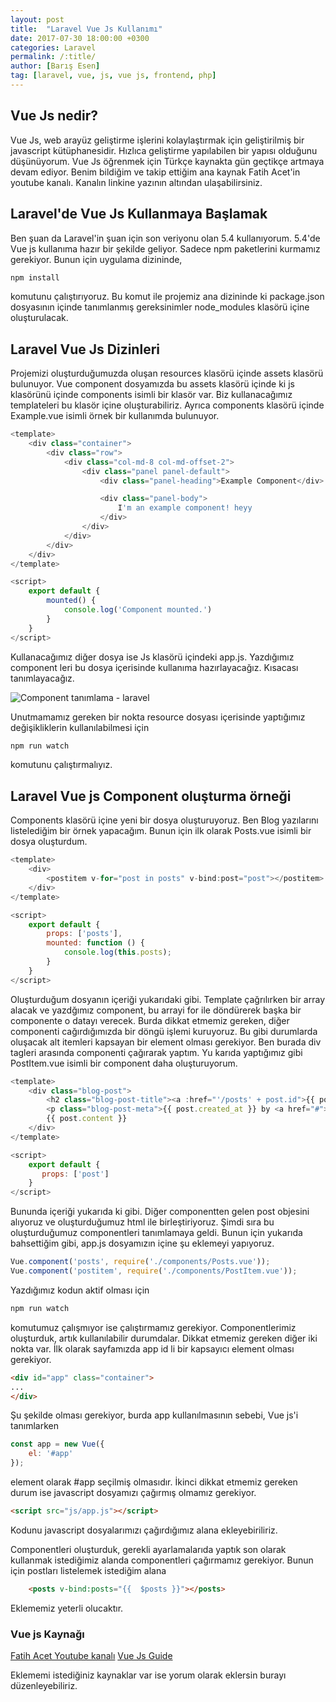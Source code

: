 ```yaml
---
layout: post
title:  "Laravel Vue Js Kullanımı"
date: 2017-07-30 18:00:00 +0300
categories: Laravel
permalink: /:title/
author: [Barış Esen]
tag: [laravel, vue, js, vue js, frontend, php]
---
```


## Vue Js nedir?
Vue Js, web arayüz geliştirme işlerini kolaylaştırmak için geliştirilmiş bir javascript kütüphanesidir. Hızlıca geliştirme yapılabilen bir yapısı olduğunu düşünüyorum. Vue Js öğrenmek için Türkçe kaynakta gün geçtikçe artmaya devam ediyor. Benim bildiğim ve takip ettiğim ana kaynak Fatih Acet'in youtube kanalı. Kanalın linkine yazının altından ulaşabilirsiniz.

## Laravel'de Vue Js Kullanmaya Başlamak
Ben şuan da Laravel'in şuan için son veriyonu olan 5.4 kullanıyorum. 5.4'de Vue js kullanıma hazır bir şekilde geliyor. Sadece npm paketlerini kurmamız gerekiyor. Bunun için uygulama dizininde,
```sh
npm install
```
komutunu çalıştırıyoruz. Bu komut ile projemiz ana dizininde ki package.json dosyasının içinde tanımlanmış gereksinimler node_modules klasörü içine oluşturulacak.

## Laravel Vue Js Dizinleri
Projemizi oluşturduğumuzda oluşan resources klasörü içinde assets klasörü bulunuyor. Vue component dosyamızda bu assets klasörü içinde ki js klasörünü içinde components isimli bir klasör var. Biz kullanacağımız templateleri bu klasör içine oluşturabiliriz. Ayrıca components klasörü içinde Example.vue isimli örnek bir kullanımda bulunuyor.

```js
<template>
    <div class="container">
        <div class="row">
            <div class="col-md-8 col-md-offset-2">
                <div class="panel panel-default">
                    <div class="panel-heading">Example Component</div>

                    <div class="panel-body">
                        I'm an example component! heyy
                    </div>
                </div>
            </div>
        </div>
    </div>
</template>

<script>
    export default {
        mounted() {
            console.log('Component mounted.')
        }
    }
</script>
```

Kullanacağımız diğer dosya ise Js klasörü içindeki app.js. Yazdığımız component leri bu dosya içerisinde kullanıma hazırlayacağız. Kısacası tanımlayacağız.

![Component tanımlama - laravel](https://res.cloudinary.com/deuit9vp2/image/upload/v1501425201/barisesencom/laraval-vue/comonents.png)

Unutmamamız gereken bir nokta resource dosyası içerisinde yaptığımız değişikliklerin kullanılabilmesi için
```sh
npm run watch
```
komutunu çalıştırmalıyız.

## Laravel Vue js Component oluşturma örneği
Components klasörü içine yeni bir dosya oluşturuyoruz. Ben Blog yazılarını listelediğim bir örnek yapacağım. Bunun için ilk olarak Posts.vue isimli bir dosya oluşturdum.

```js
<template>
    <div>
        <postitem v-for="post in posts" v-bind:post="post"></postitem>
    </div>
</template>

<script>
    export default {
        props: ['posts'],
        mounted: function () {
            console.log(this.posts);
        }
    }
</script>
```
Oluşturduğum dosyanın içeriği yukarıdaki gibi. Template çağrılırken bir array alacak ve yazdğımız component, bu arrayi for ile döndürerek başka bir componente o datayı verecek. Burda dikkat etmemiz gereken, diğer componenti cağırdığımızda bir döngü işlemi kuruyoruz. Bu gibi durumlarda oluşacak alt itemleri kapsayan bir element olması gerekiyor. Ben burada div tagleri arasında componenti çağırarak yaptım.
Yu
karıda yaptığımız gibi PostItem.vue isimli bir component daha oluşturuyorum.
```js
<template>
    <div class="blog-post">
        <h2 class="blog-post-title"><a :href="'/posts' + post.id">{{ post.title }}</a></h2>
        <p class="blog-post-meta">{{ post.created_at }} by <a href="#">{{ post.user.name}}</a></p>
        {{ post.content }}
    </div>
</template>

<script>
    export default {
       props: ['post']
    }
</script>
```
Bununda içeriği yukarıda ki gibi. Diğer componentten gelen post objesini alıyoruz ve oluşturduğumuz html ile birleştiriyoruz. Şimdi sıra bu oluşturduğumuz componentleri tanımlamaya geldi. Bunun için yukarıda bahsettiğim gibi, app.js dosyamızın içine şu eklemeyi yapıyoruz.
```js
Vue.component('posts', require('./components/Posts.vue'));
Vue.component('postitem', require('./components/PostItem.vue'));
```

Yazdığımız kodun aktif olması için
```sh
npm run watch
```
komutumuz çalışmıyor ise çalıştırmamız gerekiyor. Componentlerimiz oluşturduk, artık kullanılabilir durumdalar. Dikkat etmemiz gereken diğer iki nokta var.
İlk olarak sayfamızda app id li bir kapsayıcı element olması gerekiyor.
```html
<div id="app" class="container">
...
</div>
```
Şu şekilde olması gerekiyor, burda app kullanılmasının sebebi, Vue js'i tanımlarken 
```js
const app = new Vue({
    el: '#app'
});
```
element olarak #app seçilmiş olmasıdır.
İkinci dikkat etmemiz gereken durum ise javascript dosyamızı çağırmış olmamız gerekiyor. 

```html
<script src="js/app.js"></script>
```
Kodunu javascript dosyalarımızı çağırdığımız alana ekleyebiriliriz.

Componentleri oluşturduk, gerekli ayarlamalarıda yaptık son olarak kullanmak istediğimiz alanda componentleri çağırmamız gerekiyor. Bunun için postları listelemek istediğim alana 
```html
    <posts v-bind:posts="{{  $posts }}"></posts>
```
Eklememiz yeterli olucaktır.

### Vue js Kaynağı
[Fatih Acet Youtube kanalı](https://youtu.be/byuboztKw9E?list=PLa3NvhdFWNipwk1KXeUpVQnAiAfuBw4El)
[Vue Js Guide](https://vuejs.org/v2/guide/)

Eklememi istediğiniz kaynaklar var ise yorum olarak eklersin burayı düzenleyebiliriz.
